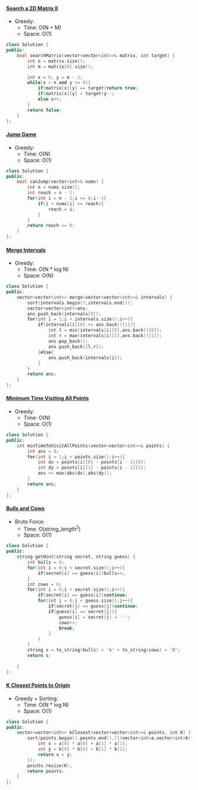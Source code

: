 #### [Search a 2D Matrix II](https://leetcode.com/problems/search-a-2d-matrix-ii/)
+ Greedy: 
  - Time: O(N + M)
  - Space: O(1)
  
```c++
class Solution {
public:
    bool searchMatrix(vector<vector<int>>& matrix, int target) {
        int n = matrix.size();
        int m = matrix[0].size();

        int x = 0, y = m - 1;
        while(x < n and y >= 0){
            if(matrix[x][y] == target)return true;
            if(matrix[x][y] > target)y--;
            else x++;
        }
        return false;
    }
};
```

#### [Jump Game](https://leetcode.com/problems/jump-game/)
+ Greedy: 
  - Time: O(N)
  - Space: O(1)
  
```c++
class Solution {
public:
    bool canJump(vector<int>& nums) {
        int n = nums.size();
        int reach = n - 1;
        for(int i = n - 2;i >= 0;i--){
            if(i + nums[i] >= reach){
                reach = i;
            }
        }
        return reach == 0;
    }
};
```

#### [Merge Intervals](https://leetcode.com/problems/merge-intervals)
+ Greedy: 
  - Time: O(N * log N)
  - Space: O(N)
  
```c++
class Solution {
public:
    vector<vector<int>> merge(vector<vector<int>>& intervals) {
        sort(intervals.begin(),intervals.end());
        vector<vector<int>>ans;
        ans.push_back(intervals[0]);
        for(int i = 1;i < intervals.size();i++){
            if(intervals[i][0] <= ans.back()[1]){
                int l = min(intervals[i][0],ans.back()[0]);
                int r = max(intervals[i][1],ans.back()[1]);
                ans.pop_back();
                ans.push_back({l,r});
            }else{
                ans.push_back(intervals[i]);
            }
        }
        return ans;
    }
};

```

#### [Minimum Time Visiting All Points](https://leetcode.com/problems/minimum-time-visiting-all-points/)
+ Greedy: 
  - Time: O(N)
  - Space: O(1)
  
```c++
class Solution {
public:
    int minTimeToVisitAllPoints(vector<vector<int>>& points) {
        int ans = 0;
        for(int i = 1;i < points.size();i++){
            int dx = points[i][0] - points[i - 1][0];
            int dy = points[i][1] - points[i - 1][1];
            ans += max(abs(dx),abs(dy));
        }
        return ans;
    }
};

```


#### [Bulls and Cows](https://leetcode.com/problems/bulls-and-cows/)
+ Brute Force: 
  - Time: O(string_length<sup>2</sup>)
  - Space: O(1)
  
```c++
class Solution {
public:
    string getHint(string secret, string guess) {
        int bulls = 0;
        for(int i = 0;i < secret.size();i++){
            if(secret[i] == guess[i])bulls++;
        }
        int cows = 0;
        for(int i = 0;i < secret.size();i++){
            if(secret[i] == guess[i])continue;
            for(int j = 0;j < guess.size();j++){
                if(secret[j] == guess[j])continue;
                if(guess[i] == secret[j]){
                    guess[i] = secret[j] = '-';
                    cows++;
                    break;
                }
            }
        }
        string s = to_string(bulls) + 'A' + to_string(cows) + 'B';
        return s;
        
    }
};
```


#### [K Closest Points to Origin](https://leetcode.com/problems/k-closest-points-to-origin/)
+ Greedy + Sorting: 
  - Time: O(N * log N)
  - Space: O(1)
  
```c++
class Solution {
public:
    vector<vector<int>> kClosest(vector<vector<int>>& points, int K) {
        sort(points.begin(),points.end(),[](vector<int>a,vector<int>b){
            int x = a[0] * a[0] + a[1] * a[1];
            int y = b[0] * b[0] + b[1] * b[1];
            return x < y;
        });
        points.resize(K);
        return points;
    }
};
```
